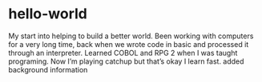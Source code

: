 # hello-world
My start into helping to build a better world.
Been working with computers for a very long time, back when we wrote code in basic and processed it through an interpreter. Learned COBOL and RPG 2 when I was taught programing. Now I’m playing catchup but that’s okay I learn fast.
added background information
